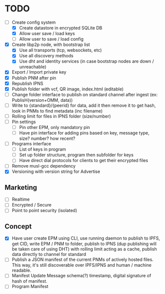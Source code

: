 # TODO

- [ ] Create config system
  - [x] Create datastore in encrypted SQLite DB
  - [x] Allow user save / load keys
  - [ ] Allow user to save / load config
- [x] Create libp2p node, with bootstrap list
  - [x] Use all transports (tcp, websockets, etc)
  - [x] Use all discovery methods
  - [x] Use dht and identity services (in case bootstrap nodes are down / unreachable)
- [x] Export / Import private key
- [x] Publish PNM after pin
- [x] Republish IPNS
- [x] Publish folder with vcf, QR image, index.html (editable)
- [ ] Change folder interface to publish on standard channel after ingest (ex: PublisH(version+OMM, data))
- [ ] Write to {standard}/{peerid} for data, add it then remove it to get hash, look in PNMs to find metadata (inc filename)
- [ ] Rolling limit for files in IPNS folder (size/number)
- [ ] Pin settings
  - [ ] Pin other EPM, only mandatory pin
  - [ ] Have pin interface for adding pins based on key, message type, size? number? how recent?
- [ ] Programs interface
  - [ ] List of keys in program
  - [ ] Set up folder structure, program then subfolder for keys
  - [ ] Have direct dial protocols for clients to get their encrypted files
- [ ] Remove musl-gcc dependency
- [x] Versioning with version string for Advertise

## Marketing

- [ ] Realtime
- [ ] Encrypted / Secure
- [ ] Point to point security (isolated)

## Concept

- [x] Have user create EPM using CLI, use running daemon to publish to IPFS, get CID, write EPM / PNM to folder, publish to IPNS (dup publishing will be taken care of using DHT) with rolling limit acting as a cache, publish data directly to channel for standard
- [ ] Publish a JSON manifest of the current PNMs of actively hosted files.  This way, it's still discoverable over IPFS/IPNS and human / machine readable.
- [ ] Manifest Update Message schema(?) timestamp, digital signature of hash of manifest.
- [ ] Program Manifest
